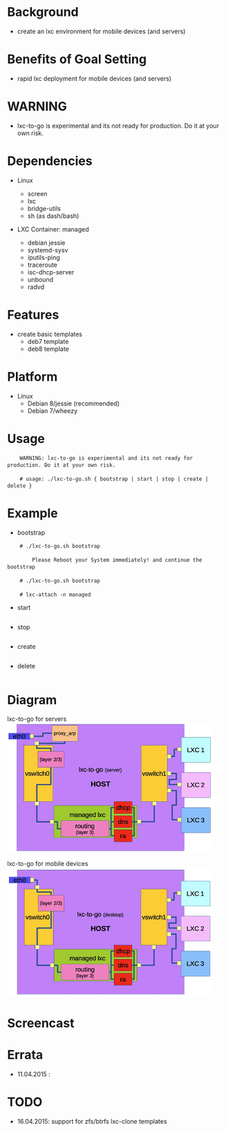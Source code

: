 
Background
==========
* create an lxc environment for mobile devices (and servers)

Benefits of Goal Setting
========================
* rapid lxc deployment for mobile devices (and servers)

WARNING
=======
* lxc-to-go is experimental and its not ready for production. Do it at your own risk.

Dependencies
============
* Linux
   * screen
   * lxc
   * bridge-utils
   * sh (as dash/bash)

* LXC Container: managed
   * debian jessie
   * systemd-sysv
   * iputils-ping
   * traceroute
   * isc-dhcp-server
   * unbound
   * radvd

Features
========
* create basic templates
   * deb7 template
   * deb8 template

Platform
========
* Linux
   * Debian 8/jessie (recommended)
   * Debian 7/wheezy

Usage
=====
```
    WARNING: lxc-to-go is experimental and its not ready for production. Do it at your own risk.

    # usage: ./lxc-to-go.sh { bootstrap | start | stop | create | delete }
```

Example
=======
* bootstrap
```
    # ./lxc-to-go.sh bootstrap

        Please Reboot your System immediately! and continue the bootstrap

    # ./lxc-to-go.sh bootstrap

    # lxc-attach -n managed
```

* start
```
```

* stop
```
```

* create
```
```

* delete
```
```

Diagram
=======
lxc-to-go for servers
![lxc-to-go](/content/lxc-to-go_servers_.jpg)

lxc-to-go for mobile devices
![lxc-to-go](/content/lxc-to-go_desktop_.jpg)

Screencast
==========

Errata
======
* 11.04.2015 : 

TODO
====
* 16.04.2015: support for zfs/btrfs lxc-clone templates

